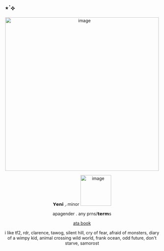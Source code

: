 ## ⋆˙⟡
<p align="center">
<img width="500" height="500" alt="image" src="https://i.pinimg.com/736x/9b/24/b5/9b24b59f0c27ec498ad7a2c9732f4b4d.jpg" />
<p align="center"> 𝗬𝗲𝗻𝗶 ◞ minor <img width="100" height="100" alt="image" src="https://64.media.tumblr.com/54036728b5d528163ab429a09de48f01/992b39b6ab3235eb-47/s100x200/f864d3d0848d565b5296396f09d0dc50b60ab741.webp" />
  <p align="center"> apagender . any prns/𝘁𝗲𝗿𝗺s
<p align="center">
  <a href="https://whatsurnamegirlfriend.atabook.org/" target="_blank">ata book</a> 

  <p align="center">i like tf2, rdr, clarence, tawog, silent hill, cry of fear, afraid of monsters, diary of a wimpy kid, animal crossing wild world, frank ocean, odd future, don't starve, samorost 



















